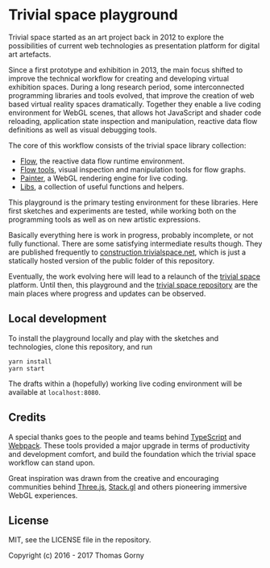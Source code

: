 # Trivial space playground

Trivial space started as an art project back in 2012 to explore the possibilities of current web technologies as presentation platform for digital art artefacts.

Since a first prototype and exhibition in 2013, the main focus shifted to improve the technical workflow for creating and developing virtual exhibition spaces. During a long research period, some interconnected programming libraries and tools evolved, that improve the creation of web based virtual reality spaces dramatically. Together they enable a live coding environment for WebGL scenes, that allows hot JavaScript and shader code reloading, application state inspection and manipulation, reactive data flow definitions as well as visual debugging tools.

The core of this workflow consists of the trivial space library collection:
* [Flow](https://github.com/trivial-space/flow), the reactive data flow runtime environment.
* [Flow tools](https://github.com/trivial-space/flow-tools), visual inspection and manipulation tools for flow graphs.
* [Painter](https://github.com/trivial-space/painter), a WebGL rendering engine for live coding.
* [Libs](https://github.com/trivial-space/libs), a collection of useful functions and helpers.

This playground is the primary testing environment for these libraries. Here first sketches and experiments are tested, while working both on the programming tools as well as on new artistic expressions.

Basically everything here is work in progress, probably incomplete, or not fully functional. There are some satisfying intermediate results though. They are published frequently to [construction.trivialspace.net](https://construction.trivialspace.net), which is just a statically hosted version of the public folder of this repository.

Eventually, the work evolving here will lead to a relaunch of the [trivial space](https://trivialspace.net) platform. Until then, this playground and the [trivial space repository](https://github.com/trivial-space) are the main places where progress and updates can be observed.

## Local development

To install the playground locally and play with the sketches and technologies, clone this repository, and run

	yarn install
	yarn start

The drafts within a (hopefully) working live coding environment will be available at `localhost:8080`.

## Credits

A special thanks goes to the people and teams behind [TypeScript](https://github.com/Microsoft/TypeScript) and [Webpack](https://github.com/webpack/webpack). These tools provided a major upgrade in terms of productivity and development comfort, and build the foundation which the trivial space workflow can stand upon.

Great inspiration was drawn from the creative and encouraging communities behind [Three.js](https://threejs.org/), [Stack.gl](https://github.com/stackgl) and others pioneering immersive WebGL experiences.

## License

MIT, see the LICENSE file in the repository.

Copyright (c) 2016 - 2017 Thomas Gorny
